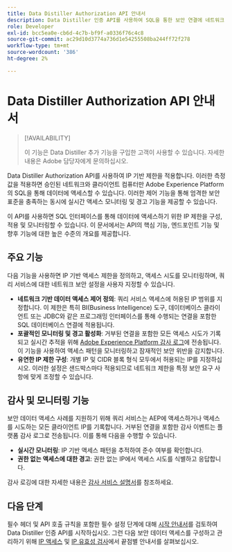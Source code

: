 ```yaml
---
title: Data Distiller Authorization API 안내서
description: Data Distiller 인증 API를 사용하여 SQL을 통한 보안 연결에 네트워크 기반 IP 제한을 적용하는 방법에 대해 알아봅니다. 이 API를 사용하여 Adobe Experience Platform 데이터에 대한 데이터 액세스 제어를 강화합니다.
role: Developer
exl-id: bcc5ea0e-cb6d-4c7b-bf9f-a0336f76c4c8
source-git-commit: ac29d10d3774a736d1e54255508ba244ff72f278
workflow-type: tm+mt
source-wordcount: '386'
ht-degree: 2%

---
```


# Data Distiller Authorization API 안내서

>[!AVAILABILITY]
>
>이 기능은 Data Distiller 추가 기능을 구입한 고객이 사용할 수 있습니다. 자세한 내용은 Adobe 담당자에게 문의하십시오.

Data Distiller Authorization API를 사용하여 IP 기반 제한을 적용합니다. 이러한 측정값을 적용하면 승인된 네트워크와 클라이언트 컴퓨터만 Adobe Experience Platform의 SQL을 통해 데이터에 액세스할 수 있습니다. 이러한 제어 기능을 통해 엄격한 보안 표준을 충족하는 동시에 실시간 액세스 모니터링 및 경고 기능을 제공할 수 있습니다.

이 API를 사용하면 SQL 인터페이스를 통해 데이터에 액세스하기 위한 IP 제한을 구성, 적용 및 모니터링할 수 있습니다. 이 문서에서는 API의 핵심 기능, 엔드포인트 기능 및 향후 기능에 대한 높은 수준의 개요를 제공합니다.

## 주요 기능

다음 기능을 사용하면 IP 기반 액세스 제한을 정의하고, 액세스 시도를 모니터링하며, 쿼리 서비스에 대한 네트워크 보안 설정을 사용자 지정할 수 있습니다.

- **네트워크 기반 데이터 액세스 제어 정의**: 쿼리 서비스 액세스에 허용된 IP 범위를 지정합니다. 이 제한은 특히 BI(Business Intelligence) 도구, 데이터베이스 클라이언트 또는 JDBC와 같은 프로그래밍 인터페이스를 통해 수행되는 연결을 포함한 SQL 데이터베이스 연결에 적용됩니다.
- **포괄적인 모니터링 및 경고 활성화**: 거부된 연결을 포함한 모든 액세스 시도가 기록되고 실시간 추적을 위해 [Adobe Experience Platform 감사 로그](../../landing/governance-privacy-security/audit-logs/overview.md)에 전송됩니다. 이 기능을 사용하여 액세스 패턴을 모니터링하고 잠재적인 보안 위반을 감지합니다.
- **유연한 IP 제한 구성**: 개별 IP 및 CIDR 블록 형식 모두에서 허용되는 IP를 지정하십시오. 이러한 설정은 샌드박스마다 적용되므로 네트워크 제한을 특정 보안 요구 사항에 맞게 조정할 수 있습니다.

## 감사 및 모니터링 기능

보안 데이터 액세스 사례를 지원하기 위해 쿼리 서비스는 AEP에 액세스하거나 액세스를 시도하는 모든 클라이언트 IP를 기록합니다. 거부된 연결을 포함한 감사 이벤트는 플랫폼 감사 로그로 전송됩니다. 이를 통해 다음을 수행할 수 있습니다.

- **실시간 모니터링**: IP 기반 액세스 패턴을 추적하여 준수 여부를 확인합니다.
- **권한 없는 액세스에 대한 경고**: 권한 없는 IP에서 액세스 시도를 식별하고 응답합니다.

감사 로깅에 대한 자세한 내용은 [감사 서비스 설명서](https://experienceleague.adobe.com/docs/experience-platform/audit/audit-overview.html)를 참조하세요.

## 다음 단계

필수 헤더 및 API 호출 규칙을 포함한 필수 설정 단계에 대해 [시작 안내서](./getting-started.md)를 검토하여 Data Distiller 인증 API를 시작하십시오. 그런 다음 보안 데이터 액세스를 구성하고 관리하기 위해 [IP 액세스](./ip-access.md) 및 [IP 유효성 검사](./validate.md)에서 끝점별 안내서를 살펴보십시오.
